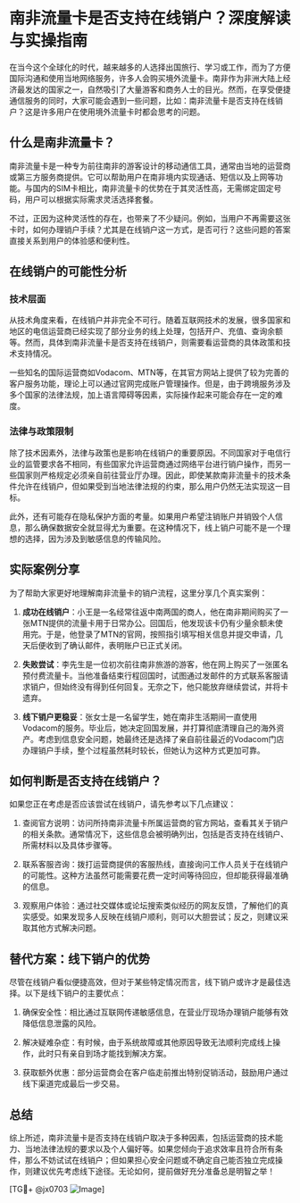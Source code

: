 # 南非流量卡是否支持在线销户？深度解读与实操指南

在当今这个全球化的时代，越来越多的人选择出国旅行、学习或工作，而为了方便国际沟通和使用当地网络服务，许多人会购买境外流量卡。南非作为非洲大陆上经济最发达的国家之一，自然吸引了大量游客和商务人士的目光。然而，在享受便捷通信服务的同时，大家可能会遇到一些问题，比如：南非流量卡是否支持在线销户？这是许多用户在使用境外流量卡时都会思考的问题。

## 什么是南非流量卡？

南非流量卡是一种专为前往南非的游客设计的移动通信工具，通常由当地的运营商或第三方服务商提供。它可以帮助用户在南非境内实现通话、短信以及上网等功能。与国内的SIM卡相比，南非流量卡的优势在于其灵活性高，无需绑定固定号码，用户可以根据实际需求灵活选择套餐。

不过，正因为这种灵活性的存在，也带来了不少疑问。例如，当用户不再需要这张卡时，如何办理销户手续？尤其是在线销户这一方式，是否可行？这些问题的答案直接关系到用户的体验感和便利性。

## 在线销户的可能性分析

### 技术层面

从技术角度来看，在线销户并非完全不可行。随着互联网技术的发展，很多国家和地区的电信运营商已经实现了部分业务的线上处理，包括开户、充值、查询余额等。然而，具体到南非流量卡是否支持在线销户，则需要看运营商的具体政策和技术支持情况。

一些知名的国际运营商如Vodacom、MTN等，在其官方网站上提供了较为完善的客户服务功能，理论上可以通过官网完成账户管理操作。但是，由于跨境服务涉及多个国家的法律法规，加上语言障碍等因素，实际操作起来可能会存在一定的难度。

### 法律与政策限制

除了技术因素外，法律与政策也是影响在线销户的重要原因。不同国家对于电信行业的监管要求各不相同，有些国家允许运营商通过网络平台进行销户操作，而另一些国家则严格规定必须亲自前往营业厅办理。因此，即使某款南非流量卡的技术条件允许在线销户，但如果受到当地法律法规的约束，那么用户仍然无法实现这一目标。

此外，还有可能存在隐私保护方面的考量。如果用户希望注销账户并销毁个人信息，那么确保数据安全就显得尤为重要。在这种情况下，线上销户可能不是一个理想的选择，因为涉及到敏感信息的传输风险。

## 实际案例分享

为了帮助大家更好地理解南非流量卡的销户流程，这里分享几个真实案例：

1. **成功在线销户**：小王是一名经常往返中南两国的商人，他在南非期间购买了一张MTN提供的流量卡用于日常办公。回国后，他发现该卡仍有少量余额未使用完。于是，他登录了MTN的官网，按照指引填写相关信息并提交申请，几天后便收到了确认邮件，表明账户已正式关闭。

2. **失败尝试**：李先生是一位初次前往南非旅游的游客，他在网上购买了一张匿名预付费流量卡。当他准备结束行程回国时，试图通过发邮件的方式联系客服请求销户，但始终没有得到任何回复。无奈之下，他只能放弃继续尝试，并将卡遗弃。

3. **线下销户更稳妥**：张女士是一名留学生，她在南非生活期间一直使用Vodacom的服务。毕业后，她决定回国发展，并打算彻底清理自己的海外资产。考虑到信息安全问题，她最终还是选择了亲自前往最近的Vodacom门店办理销户手续，整个过程虽然耗时较长，但她认为这种方式更加可靠。

## 如何判断是否支持在线销户？

如果您正在考虑是否应该尝试在线销户，请先参考以下几点建议：

1. 查阅官方说明：访问所持南非流量卡所属运营商的官方网站，查看其关于销户的相关条款。通常情况下，这些信息会被明确列出，包括是否支持在线销户、所需材料以及具体步骤等。

2. 联系客服咨询：拨打运营商提供的客服热线，直接询问工作人员关于在线销户的可能性。这种方法虽然可能需要花费一定时间等待回应，但却能获得最准确的信息。

3. 观察用户体验：通过社交媒体或论坛搜索类似经历的网友反馈，了解他们的真实感受。如果发现多人反映在线销户顺利，则可以大胆尝试；反之，则建议采取其他方式解决问题。

## 替代方案：线下销户的优势

尽管在线销户看似便捷高效，但对于某些特定情况而言，线下销户或许才是最佳选择。以下是线下销户的主要优点：

1. 确保安全性：相比通过互联网传递敏感信息，在营业厅现场办理销户能够有效降低信息泄露的风险。

2. 解决疑难杂症：有时候，由于系统故障或其他原因导致无法顺利完成线上操作，此时只有亲自到场才能找到解决方案。

3. 获取额外优惠：部分运营商会在客户临走前推出特别促销活动，鼓励用户通过线下渠道完成最后一步交易。

## 总结

综上所述，南非流量卡是否支持在线销户取决于多种因素，包括运营商的技术能力、当地法律法规的要求以及个人偏好等。如果您倾向于追求效率且符合所有条件，那么不妨试试在线销户；但如果担心安全问题或不确定自己能否独立完成操作，则建议优先考虑线下途径。无论如何，提前做好充分准备总是明智之举！

[TG💪+ @jx0703 ![Image](https://github.com/user-attachments/assets/dbca1d08-cadb-493c-b0ec-ad6f7a83f270)]